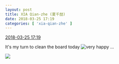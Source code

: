 ```yaml
---
layout: post
title: XIA Qian-zhe (夏千喆)
date: 2018-03-25 17:19
categories: [ 'xia-qian-zhe' ]
---
```


<div class="weibo-info">
  <a href="https://weibo.com/6505420082/G91xjylxS">2018-03-25 17:19</a>
</div>

It's my turn to clean the board today ![very happy](https://img.t.sinajs.cn/t4/appstyle/expression/ext/normal/58/mb_org.gif) …

<!-- more -->

<a href="https://wx1.sinaimg.cn/mw690/0076g4Wmgy1fpp6n4kqh0j30qo0zkq7v.jpg">
  <img class="weibo-pic-preview" src="https://wx1.sinaimg.cn/orj360/0076g4Wmgy1fpp6n4kqh0j30qo0zkq7v.jpg" />
</a>
